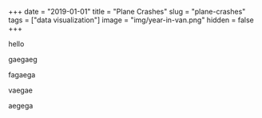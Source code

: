 +++
date = "2019-01-01"
title = "Plane Crashes"
slug = "plane-crashes"
tags = ["data visualization"]
image = "img/year-in-van.png"
hidden = false
+++

hello

<div id="years"></div>

gaegaeg

<div id="phase"></div>

fagaega

<div id="damage-matrix"></div>

vaegae

<div id="fat-hist"></div>

aegega

<div id="nature"></div>

<script src="http://localhost:9001/bundle.js"></script>
<!-- <script src="bundle.js"></script> -->
